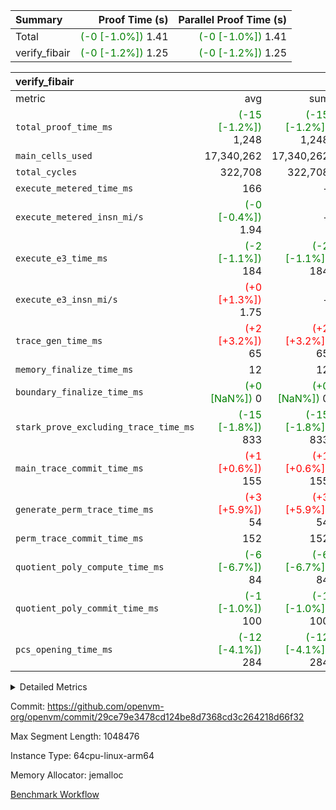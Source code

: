 | Summary | Proof Time (s) | Parallel Proof Time (s) |
|:---|---:|---:|
| Total | <span style='color: green'>(-0 [-1.0%])</span> 1.41 | <span style='color: green'>(-0 [-1.0%])</span> 1.41 |
| verify_fibair | <span style='color: green'>(-0 [-1.2%])</span> 1.25 | <span style='color: green'>(-0 [-1.2%])</span> 1.25 |


| verify_fibair |||||
|:---|---:|---:|---:|---:|
|metric|avg|sum|max|min|
| `total_proof_time_ms ` | <span style='color: green'>(-15 [-1.2%])</span> 1,248 | <span style='color: green'>(-15 [-1.2%])</span> 1,248 | <span style='color: green'>(-15 [-1.2%])</span> 1,248 | <span style='color: green'>(-15 [-1.2%])</span> 1,248 |
| `main_cells_used     ` |  17,340,262 |  17,340,262 |  17,340,262 |  17,340,262 |
| `total_cycles        ` |  322,708 |  322,708 |  322,708 |  322,708 |
| `execute_metered_time_ms` |  166 | -          | -          | -          |
| `execute_metered_insn_mi/s` | <span style='color: green'>(-0 [-0.4%])</span> 1.94 | -          | -          | -          |
| `execute_e3_time_ms  ` | <span style='color: green'>(-2 [-1.1%])</span> 184 | <span style='color: green'>(-2 [-1.1%])</span> 184 | <span style='color: green'>(-2 [-1.1%])</span> 184 | <span style='color: green'>(-2 [-1.1%])</span> 184 |
| `execute_e3_insn_mi/s` | <span style='color: red'>(+0 [+1.3%])</span> 1.75 | -          | <span style='color: red'>(+0 [+1.3%])</span> 1.75 | <span style='color: red'>(+0 [+1.3%])</span> 1.75 |
| `trace_gen_time_ms   ` | <span style='color: red'>(+2 [+3.2%])</span> 65 | <span style='color: red'>(+2 [+3.2%])</span> 65 | <span style='color: red'>(+2 [+3.2%])</span> 65 | <span style='color: red'>(+2 [+3.2%])</span> 65 |
| `memory_finalize_time_ms` |  12 |  12 |  12 |  12 |
| `boundary_finalize_time_ms` | <span style='color: green'>(+0 [NaN%])</span> 0 | <span style='color: green'>(+0 [NaN%])</span> 0 | <span style='color: green'>(+0 [NaN%])</span> 0 | <span style='color: green'>(+0 [NaN%])</span> 0 |
| `stark_prove_excluding_trace_time_ms` | <span style='color: green'>(-15 [-1.8%])</span> 833 | <span style='color: green'>(-15 [-1.8%])</span> 833 | <span style='color: green'>(-15 [-1.8%])</span> 833 | <span style='color: green'>(-15 [-1.8%])</span> 833 |
| `main_trace_commit_time_ms` | <span style='color: red'>(+1 [+0.6%])</span> 155 | <span style='color: red'>(+1 [+0.6%])</span> 155 | <span style='color: red'>(+1 [+0.6%])</span> 155 | <span style='color: red'>(+1 [+0.6%])</span> 155 |
| `generate_perm_trace_time_ms` | <span style='color: red'>(+3 [+5.9%])</span> 54 | <span style='color: red'>(+3 [+5.9%])</span> 54 | <span style='color: red'>(+3 [+5.9%])</span> 54 | <span style='color: red'>(+3 [+5.9%])</span> 54 |
| `perm_trace_commit_time_ms` |  152 |  152 |  152 |  152 |
| `quotient_poly_compute_time_ms` | <span style='color: green'>(-6 [-6.7%])</span> 84 | <span style='color: green'>(-6 [-6.7%])</span> 84 | <span style='color: green'>(-6 [-6.7%])</span> 84 | <span style='color: green'>(-6 [-6.7%])</span> 84 |
| `quotient_poly_commit_time_ms` | <span style='color: green'>(-1 [-1.0%])</span> 100 | <span style='color: green'>(-1 [-1.0%])</span> 100 | <span style='color: green'>(-1 [-1.0%])</span> 100 | <span style='color: green'>(-1 [-1.0%])</span> 100 |
| `pcs_opening_time_ms ` | <span style='color: green'>(-12 [-4.1%])</span> 284 | <span style='color: green'>(-12 [-4.1%])</span> 284 | <span style='color: green'>(-12 [-4.1%])</span> 284 | <span style='color: green'>(-12 [-4.1%])</span> 284 |



<details>
<summary>Detailed Metrics</summary>

|  | verify_program_compile_ms | total_cells | stark_prove_excluding_trace_time_ms | quotient_poly_compute_time_ms | quotient_poly_commit_time_ms | perm_trace_commit_time_ms | pcs_opening_time_ms | main_trace_commit_time_ms |
| --- | --- | --- | --- | --- | --- | --- | --- |
|  | 7 | 65,536 | 37 | 1 | 6 | 0 | 22 | 7 | 

| air_name | rows | quotient_deg | main_cols | interactions | constraints | cells |
| --- | --- | --- | --- | --- | --- | --- |
| AccessAdapterAir<2> |  | 2 |  | 5 | 12 |  | 
| AccessAdapterAir<4> |  | 2 |  | 5 | 12 |  | 
| AccessAdapterAir<8> |  | 2 |  | 5 | 12 |  | 
| FibonacciAir | 32,768 | 1 | 2 |  | 5 | 65,536 | 
| FriReducedOpeningAir |  | 2 |  | 39 | 71 |  | 
| JalRangeCheckAir |  | 2 |  | 9 | 14 |  | 
| NativePoseidon2Air<BabyBearParameters>, 1> |  | 2 |  | 136 | 572 |  | 
| PhantomAir |  | 2 |  | 3 | 5 |  | 
| ProgramAir |  | 1 |  | 1 | 4 |  | 
| VariableRangeCheckerAir |  | 1 |  | 1 | 4 |  | 
| VmAirWrapper<AluNativeAdapterAir, FieldArithmeticCoreAir> |  | 2 |  | 15 | 27 |  | 
| VmAirWrapper<BranchNativeAdapterAir, BranchEqualCoreAir<1> |  | 2 |  | 11 | 25 |  | 
| VmAirWrapper<NativeAdapterAir<2, 0>, PublicValuesCoreAir> |  | 2 |  | 11 | 29 |  | 
| VmAirWrapper<NativeLoadStoreAdapterAir<1>, NativeLoadStoreCoreAir<1> |  | 2 |  | 15 | 20 |  | 
| VmAirWrapper<NativeLoadStoreAdapterAir<4>, NativeLoadStoreCoreAir<4> |  | 2 |  | 15 | 20 |  | 
| VmAirWrapper<NativeVectorizedAdapterAir<4>, FieldExtensionCoreAir> |  | 2 |  | 15 | 27 |  | 
| VmConnectorAir |  | 2 |  | 5 | 11 |  | 
| VolatileBoundaryAir |  | 2 |  | 7 | 19 |  | 

| group | trace_gen_time_ms | total_proof_time_ms | total_cycles | total_cells | stark_prove_excluding_trace_time_ms | quotient_poly_compute_time_ms | quotient_poly_commit_time_ms | perm_trace_commit_time_ms | pcs_opening_time_ms | memory_finalize_time_ms | main_trace_commit_time_ms | main_cells_used | insns | generate_perm_trace_time_ms | fri.log_blowup | execute_metered_time_ms | execute_metered_insn_mi/s | execute_e3_time_ms | execute_e3_insn_mi/s | boundary_finalize_time_ms |
| --- | --- | --- | --- | --- | --- | --- | --- | --- | --- | --- | --- | --- | --- | --- | --- | --- | --- | --- | --- | --- |
| verify_fibair | 65 | 1,248 | 322,708 | 62,474,410 | 833 | 84 | 100 | 152 | 284 | 12 | 155 | 17,340,262 | 322,709 | 54 | 1 | 166 | 1.94 | 184 | 1.75 | 0 | 

| group | air_name | rows | prep_cols | perm_cols | main_cols | cells |
| --- | --- | --- | --- | --- | --- | --- |
| verify_fibair | AccessAdapterAir<2> | 131,072 |  | 16 | 11 | 3,538,944 | 
| verify_fibair | AccessAdapterAir<4> | 65,536 |  | 16 | 13 | 1,900,544 | 
| verify_fibair | AccessAdapterAir<8> | 128 |  | 16 | 17 | 4,224 | 
| verify_fibair | FriReducedOpeningAir | 2,048 |  | 84 | 27 | 227,328 | 
| verify_fibair | JalRangeCheckAir | 32,768 |  | 28 | 12 | 1,310,720 | 
| verify_fibair | NativePoseidon2Air<BabyBearParameters>, 1> | 32,768 |  | 312 | 398 | 23,265,280 | 
| verify_fibair | PhantomAir | 16,384 |  | 12 | 6 | 294,912 | 
| verify_fibair | ProgramAir | 8,192 |  | 8 | 10 | 147,456 | 
| verify_fibair | VariableRangeCheckerAir | 262,144 | 2 | 8 | 1 | 2,359,296 | 
| verify_fibair | VmAirWrapper<AluNativeAdapterAir, FieldArithmeticCoreAir> | 262,144 |  | 36 | 29 | 17,039,360 | 
| verify_fibair | VmAirWrapper<BranchNativeAdapterAir, BranchEqualCoreAir<1> | 32,768 |  | 28 | 23 | 1,671,168 | 
| verify_fibair | VmAirWrapper<NativeLoadStoreAdapterAir<1>, NativeLoadStoreCoreAir<1> | 65,536 |  | 40 | 21 | 3,997,696 | 
| verify_fibair | VmAirWrapper<NativeLoadStoreAdapterAir<4>, NativeLoadStoreCoreAir<4> | 32,768 |  | 40 | 27 | 2,195,456 | 
| verify_fibair | VmAirWrapper<NativeVectorizedAdapterAir<4>, FieldExtensionCoreAir> | 32,768 |  | 36 | 38 | 2,424,832 | 
| verify_fibair | VmConnectorAir | 2 | 1 | 16 | 5 | 42 | 
| verify_fibair | VolatileBoundaryAir | 65,536 |  | 20 | 12 | 2,097,152 | 

| group | trace_height_constraint | weighted_sum | threshold |
| --- | --- | --- | --- |
| verify_fibair | 0 | 1,085,444 | 2,013,265,921 | 
| verify_fibair | 1 | 5,411,200 | 2,013,265,921 | 
| verify_fibair | 2 | 542,722 | 2,013,265,921 | 
| verify_fibair | 3 | 5,476,612 | 2,013,265,921 | 
| verify_fibair | 4 | 65,536 | 2,013,265,921 | 
| verify_fibair | 5 | 12,851,850 | 2,013,265,921 | 

| trace_height_constraint | threshold |
| --- | --- |
| 0 | 2,013,265,921 | 

</details>


Commit: https://github.com/openvm-org/openvm/commit/29ce79e3478cd124be8d7368cd3c264218d66f32

Max Segment Length: 1048476

Instance Type: 64cpu-linux-arm64

Memory Allocator: jemalloc

[Benchmark Workflow](https://github.com/openvm-org/openvm/actions/runs/15857901694)
